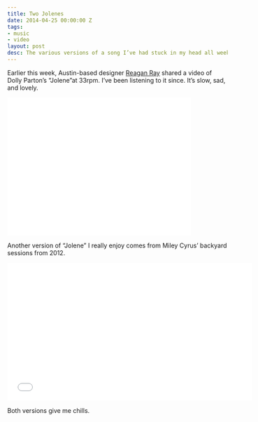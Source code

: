 ```yaml
---
title: Two Jolenes
date: 2014-04-25 00:00:00 Z
tags:
- music
- video
layout: post
desc: The various versions of a song I’ve had stuck in my head all week
---
```


Earlier this week, Austin-based designer [Reagan Ray](https://twitter.com/raygunray/status/458647623784611841) shared a video of Dolly Parton’s “Jolene”at 33rpm. I’ve been listening to it since. It’s slow, sad, and lovely.

<iframe width="420" height="315" src="//www.youtube.com/embed/doz1QJ7LwjA" frameborder="0" allowfullscreen></iframe>

<br>

Another version of “Jolene” I really enjoy comes from Miley Cyrus’ backyard sessions from 2012.

<iframe width="560" height="315" src="//www.youtube.com/embed/wOwblaKmyVw" frameborder="0" allowfullscreen></iframe>


Both versions give me chills.
